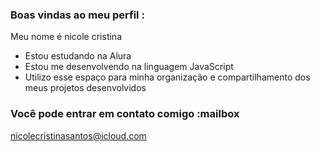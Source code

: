 ### Boas vindas ao meu perfil :
Meu nome é nicole cristina 

- Estou estudando na Alura
- Estou me desenvolvendo na linguagem JavaScript
- Utilizo esse espaço para minha organização e compartilhamento dos meus projetos desenvolvidos
### Você pode entrar em contato comigo :mailbox

nicolecristinasantos@icloud.com
